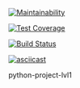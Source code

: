 [![Maintainability](https://api.codeclimate.com/v1/badges/a99a88d28ad37a79dbf6/maintainability)](https://codeclimate.com/github/codeclimate/codeclimate/maintainability)

[![Test Coverage](https://api.codeclimate.com/v1/badges/a99a88d28ad37a79dbf6/test_coverage)](https://codeclimate.com/github/codeclimate/codeclimate/test_coverage)

[![Build Status](https://travis-ci.com/travis-ci/travis-web.svg?branch=master)](https://travis-ci.com/travis-ci/travis-web)

[![asciicast](https://asciinema.org/a/tBFzdADm6ZzegN7E8gs4KCJGk.svg)](https://asciinema.org/a/tBFzdADm6ZzegN7E8gs4KCJGk)

python-project-lvl1
